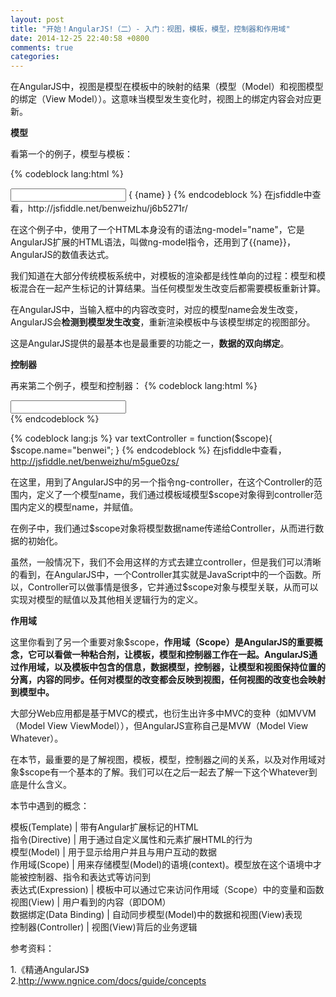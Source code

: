 ```yaml
---
layout: post
title: "开始！AngularJS!（二）- 入门：视图，模板，模型，控制器和作用域"
date: 2014-12-25 22:40:58 +0800
comments: true
categories: 
---
```


在AngularJS中，视图是模型在模板中的映射的结果（模型（Model）和视图模型的绑定（View Model））。这意味当模型发生变化时，视图上的绑定内容会对应更新。

**模型**

看第一个的例子，模型与模板：

{% codeblock lang:html %}
<body ng-app>
    <input type="text" ng-model="name"/> 
    { {name} }
</body>
{% endcodeblock %}
在jsfiddle中查看，http://jsfiddle.net/benweizhu/j6b5271r/

在这个例子中，使用了一个HTML本身没有的语法ng-model="name"，它是AngularJS扩展的HTML语法，叫做ng-model指令，还用到了{{name}}，AngularJS的数值表达式。

我们知道在大部分传统模板系统中，对模板的渲染都是线性单向的过程：模型和模板混合在一起产生标记的计算结果。当任何模型发生改变后都需要模板重新计算。

在AngularJS中，当输入框中的内容改变时，对应的模型name会发生改变，AngularJS会**检测到模型发生改变**，重新渲染模板中与该模型绑定的视图部分。

这是AngularJS提供的最基本也是最重要的功能之一，**数据的双向绑定**。

**控制器**

再来第二个例子，模型和控制器：
{% codeblock lang:html %}
<body ng-app>
    <div ng-controller="textController">
         <input type="text" ng-model="name"/>
    </div>
</body>
{% endcodeblock %}

{% codeblock lang:js %}
var textController = function($scope){
    $scope.name="benwei";
}
{% endcodeblock %}
在jsfiddle中查看，http://jsfiddle.net/benweizhu/m5gue0zs/

在这里，用到了AngularJS中的另一个指令ng-controller，在这个Controller的范围内，定义了一个模型name，我们通过模板域模型$scope对象得到controller范围内定义的模型name，并赋值。

在例子中，我们通过$scope对象将模型数据name传递给Controller，从而进行数据的初始化。

虽然，一般情况下，我们不会用这样的方式去建立controller，但是我们可以清晰的看到，在AngularJS中，一个Controller其实就是JavaScript中的一个函数。所以，Controller可以做事情是很多，它并通过$scope对象与模型关联，从而可以实现对模型的赋值以及其他相关逻辑行为的定义。

**作用域**

这里你看到了另一个重要对象$scope，**作用域（Scope）是AngularJS的重要概念，它可以看做一种粘合剂，让模板，模型和控制器工作在一起。AngularJS通过作用域，以及模板中包含的信息，数据模型，控制器，让模型和视图保持位置的分离，内容的同步。任何对模型的改变都会反映到视图，任何视图的改变也会映射到模型中。**

大部分Web应用都是基于MVC的模式，也衍生出许多中MVC的变种（如MVVM（Model View ViewModel）），但AngularJS宣称自己是MVW（Model View Whatever）。

在本节，最重要的是了解视图，模板，模型，控制器之间的关系，以及对作用域对象$scope有一个基本的了解。我们可以在之后一起去了解一下这个Whatever到底是什么含义。


本节中遇到的概念：

模板(Template) | 带有Angular扩展标记的HTML   
指令(Directive) | 用于通过自定义属性和元素扩展HTML的行为    
模型(Model) | 用于显示给用户并且与用户互动的数据    
作用域(Scope) | 用来存储模型(Model)的语境(context)。模型放在这个语境中才能被控制器、指令和表达式等访问到    
表达式(Expression) | 模板中可以通过它来访问作用域（Scope）中的变量和函数    
视图(View) | 用户看到的内容（即DOM）    
数据绑定(Data Binding) | 自动同步模型(Model)中的数据和视图(View)表现   
控制器(Controller) | 视图(View)背后的业务逻辑

参考资料：

1.《精通AngularJS》   
2.http://www.ngnice.com/docs/guide/concepts
